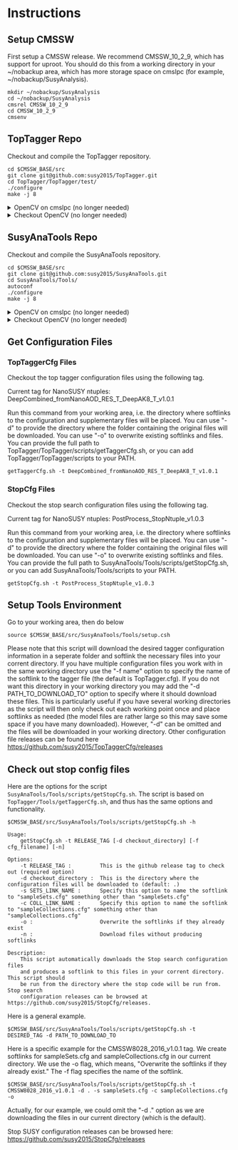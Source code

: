 # Instructions


## Setup CMSSW

First setup a CMSSW release. We recommend CMSSW_10_2_9, which has support for uproot. You should do this from a working directory in your ~/nobackup area, which has more storage space on cmslpc (for example, ~/nobackup/SusyAnalysis).

```
mkdir ~/nobackup/SusyAnalysis
cd ~/nobackup/SusyAnalysis
cmsrel CMSSW_10_2_9
cd CMSSW_10_2_9
cmsenv
```


## TopTagger Repo

Checkout and compile the TopTagger repository.

```
cd $CMSSW_BASE/src
git clone git@github.com:susy2015/TopTagger.git
cd TopTagger/TopTagger/test/
./configure
make -j 8 
```

<details> <summary> OpenCV on cmslpc (no longer needed) </summary>

Most users should no longer use OpenCV. Do this instead only if you need OpenCV. If you are not on the LPC and you need OpenCV, you will have to follow the instructions below to install OpenCV on your system.

```
cd TopTagger/TopTagger/test/
./configure OPENCVDIR=/uscms_data/d3/pastika/zinv/dev/CMSSW_7_4_8/src/opencv/
make -j 8 
```

</details>

<details> <summary> Checkout OpenCV (no longer needed) </summary>

```bash
cd $CMSSW_BASE/src
git clone git@github.com:susy2015/opencv.git
cd opencv
git checkout 3.1.0_StopBugFix
cmake .
make -j 8
```

</details>


## SusyAnaTools Repo

Checkout and compile the SusyAnaTools repository.

```
cd $CMSSW_BASE/src
git clone git@github.com:susy2015/SusyAnaTools.git
cd SusyAnaTools/Tools/
autoconf
./configure
make -j 8 
```

<details> <summary> OpenCV on cmslpc (no longer needed) </summary>

Most users should no longer use OpenCV. Do this instead only if you need OpenCV. If you are not on the LPC and you need OpenCV, you will have to follow the instructions below to install OpenCV on your system.

```
cd SusyAnaTools/Tools/
./configure OPENCVDIR=/uscms_data/d3/pastika/zinv/dev/CMSSW_7_4_8/src/opencv/
make -j 8 
```

</details>

<details> <summary> Checkout OpenCV (no longer needed) </summary>

```bash
cd $CMSSW_BASE/src
git clone git@github.com:susy2015/opencv.git
cd opencv
git checkout 3.1.0_StopBugFix
cmake .
make -j 8
```

</details>

## Get Configuration Files

### TopTaggerCfg Files

Checkout the top tagger configuration files using the following tag.

Current tag for NanoSUSY ntuples: DeepCombined_fromNanoAOD_RES_T_DeepAK8_T_v1.0.1

Run this command from your working area, i.e. the directory where softlinks to the configuration and supplementary files will be placed. You can use "-d" to provide the directory where the folder containing the original files will be downloaded. You can use "-o" to overwrite existing softlinks and files. You can provide the full path to TopTagger/TopTagger/scripts/getTaggerCfg.sh, or you can add TopTagger/TopTagger/scripts to your PATH.

```
getTaggerCfg.sh -t DeepCombined_fromNanoAOD_RES_T_DeepAK8_T_v1.0.1
```

### StopCfg Files

Checkout the stop search configuration files using the following tag.

Current tag for NanoSUSY ntuples: PostProcess_StopNtuple_v1.0.3

Run this command from your working area, i.e. the directory where softlinks to the configuration and supplementary files will be placed. You can use "-d" to provide the directory where the folder containing the original files will be downloaded. You can use "-o" to overwrite existing softlinks and files. You can provide the full path to SusyAnaTools/Tools/scripts/getStopCfg.sh, or you can add SusyAnaTools/Tools/scripts to your PATH.
```
getStopCfg.sh -t PostProcess_StopNtuple_v1.0.3
```

## Setup Tools Environment
Go to your working area, then do below
```
source $CMSSW_BASE/src/SusyAnaTools/Tools/setup.csh
```

Please note that this script will download the desired tagger configuration information in a seperate folder and softlink the necessary files into your corrent directory.
If you have multiple configuration files you work with in the same working directory use the "-f name" option to specify the name of the softlink to the tagger file (the default is TopTagger.cfg).
If you do not want this directory in your working directory you may add the "-d PATH_TO_DOWNLOAD_TO" option to specify where it should download these files.
This is particularly useful if you have several working directories as the script will then only check out each working point once and place softlinks as needed (the model files are rather large so this may save some space if you have many downloaded).
However, "-d" can be omitted and the files will be downloaded in your working directory.
Other configuration file releases can be found here https://github.com/susy2015/TopTaggerCfg/releases

## Check out stop config files

Here are the options for the script `SusyAnaTools/Tools/scripts/getStopCfg.sh`. The script is based on `TopTagger/Tools/getTaggerCfg.sh`, and thus has the same options and functionality.
```
$CMSSW_BASE/src/SusyAnaTools/Tools/scripts/getStopCfg.sh -h 

Usage:
    getStopCfg.sh -t RELEASE_TAG [-d checkout_directory] [-f cfg_filename] [-n]

Options:
    -t RELEASE_TAG :         This is the github release tag to check out (required option)
    -d checkout_directory :  This is the directory where the configuration files will be downloaded to (default: .)
    -s SETS_LINK_NAME :      Specify this option to name the softlink to "sampleSets.cfg" something other than "sampleSets.cfg"
    -c COLL_LINK_NAME :      Specify this option to name the softlink to "sampleCollections.cfg" something other than "sampleCollections.cfg"
    -o :                     Overwrite the softlinks if they already exist
    -n :                     Download files without producing softlinks

Description:
    This script automatically downloads the Stop search configuration files
    and produces a softlink to this files in your corrent directory. This script should
    be run from the directory where the stop code will be run from. Stop search 
    configuration releases can be browsed at https://github.com/susy2015/StopCfg/releases.
```

Here is a general example.
```
$CMSSW_BASE/src/SusyAnaTools/Tools/scripts/getStopCfg.sh -t DESIRED_TAG -d PATH_TO_DOWNLOAD_TO
```

Here is a specific example for the CMSSW8028_2016_v1.0.1 tag.
We create softlinks for sampleSets.cfg and sampleCollections.cfg in our current directory.
We use the -o flag, which means, "Overwrite the softlinks if they already exist."
The -f flag specifies the name of the softlink.
```
$CMSSW_BASE/src/SusyAnaTools/Tools/scripts/getStopCfg.sh -t CMSSW8028_2016_v1.0.1 -d . -s sampleSets.cfg -c sampleCollections.cfg -o
```
Actually, for our example, we could omit the "-d ." option as we are downloading the files in our current directory (which is the default).

Stop SUSY configuration releases can be browsed here: https://github.com/susy2015/StopCfg/releases

